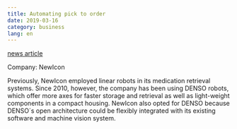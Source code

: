 ```yaml
---
title: Automating pick to order
date: 2019-03-16
category: business
lang: en
---
```


[news article](https://www.densorobotics-europe.com/case-studies-and-videos/case-studies-single-view/newicon-spain)

Company: NewIcon

Previously, NewIcon employed linear robots in its medication retrieval systems. 
Since 2010, however, the company has been using DENSO robots, which offer more axes for faster storage and retrieval 
as well as light-weight components in a compact housing. NewIcon also opted for DENSO because DENSO´s open architecture 
could be flexibly integrated with its existing software and machine vision system.
